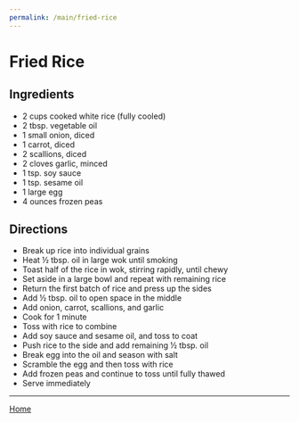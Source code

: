 ```yaml
---
permalink: /main/fried-rice
---
```

# Fried Rice

## Ingredients

- 2 cups cooked white rice (fully cooled)
- 2 tbsp. vegetable oil
- 1 small onion, diced
- 1 carrot, diced
- 2 scallions, diced
- 2 cloves garlic, minced
- 1 tsp. soy sauce
- 1 tsp. sesame oil
- 1 large egg
- 4 ounces frozen peas

## Directions

- Break up rice into individual grains
- Heat ½ tbsp. oil in large wok until smoking
- Toast half of the rice in wok, stirring rapidly, until chewy
- Set aside in a large bowl and repeat with remaining rice
- Return the first batch of rice and press up the sides
- Add ½ tbsp. oil to open space in the middle
- Add onion, carrot, scallions, and garlic
- Cook for 1 minute
- Toss with rice to combine
- Add soy sauce and sesame oil, and toss to coat
- Push rice to the side and add remaining ½ tbsp. oil
- Break egg into the oil and season with salt
- Scramble the egg and then toss with rice
- Add frozen peas and continue to toss until fully thawed
- Serve immediately

---

[Home](https://thomasjbarrett82.github.io)
